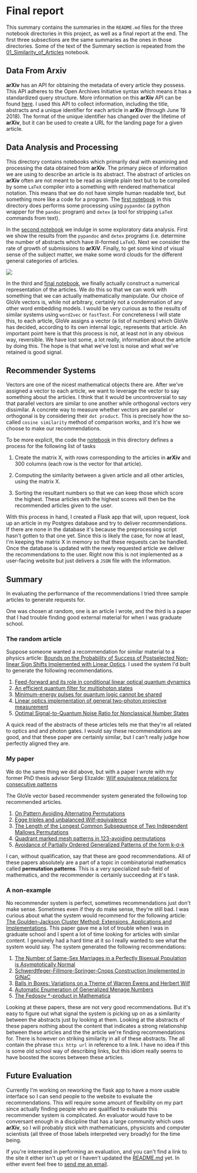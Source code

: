 # Final report
This summary contains the summaries in the `README.md` files for the three notebook directories in this project, as well as a final report at the end.
The first three subsections are the same summaries as the ones in those directories. Some of the text of the Summary section is repeated from the [01_Similarity_of_Articles](notebooks/03_Recommender_Systems/01_Similarity_of_Articles.ipynb) notebook.

## Data From Arxiv

__arXiv__ has an API for obtaining the metadata of every article they possess.
This API adheres to the Open Archives Initiative syntax which means it has a standardized query structure.
More information on this __arXiv__ API can be found [here](https://arxiv.org/help/oa/index).
I used this API to collect information, including the title, abstracts and a unique identifier for each article in __arXiv__ (through June 19 2018).
The format of the unique identifier has changed over the lifetime of __arXiv__, but it can be used to create a URL for the landing page for a given article.

## Data Analysis and Processing

This directory contains notebooks which primarily deal with examining and processing the data obtained from __arXiv__. The primary piece of information we are using to describe an article is its abstract.
The abstract of articles on __arXiv__ often are not meant to be read as simple plain text but to be compiled by some `LaTeX` compiler into a something with rendered mathematical notation.
This means that we do not have simple human readable text, but something more like a code for a program.
The [first notebook](./notebooks/02_Data_Analysis_And_Processing/01_D01_Processing_Latex.ipynb) in this directory does performs some processing using `pypandoc` (a python wrapper for the `pandoc` program) and `detex` (a tool for stripping `LaTeX` commands from text).  

In the [second notebook](./notebooks/02_Data_Analysis_And_Processing/02_Exploring_Processed_LaTeX.ipynb) we indulge in some exploratory data analysis.
First we show the results from the `pypandoc` and `detex` programs (i.e. determine the number of abstracts which have ill-formed `LaTeX`).
Next we consider the rate of growth of submissions to __arXiV__.
Finally, to get some kind of visual sense of the subject matter, we make some word clouds for the different general categories of articles.

![][math_wc]

[math_wc]:(./word_clouds/math_clound.png)


In the third and [final notebook](./notebooks/02_Data_Analysis_And_Processing/03_GloVe_Word_Embeddings.ipynb), we finally actually construct a numerical representation of the articles. We do this so that we can work with something that we can actually mathematically manipulate.
Our choice of GloVe vectors is, while not arbitrary, certainly not a condemnation of any other word embedding models.
I would be very curious as to the results of similar systems using `word2vec` or `fastTest`.
For concreteness I will state this, to each article, GloVe assigns a vector (a list of numbers) which GloVe has decided, according to its own internal logic, represents that article.
An important point here is that this process is not, at least not in any obvious way, reversible.
We have lost some, a lot really, information about the article by doing this. The hope is that what we've lost is noise and what we've retained is good signal.

## Recommender Systems

Vectors are one of the nicest mathematical objects there are. After we've assigned a vector to each article, we want to leverage the vector to say something about the articles.
I think that it would be uncontroversial to say that parallel vectors are similar to one another while orthogonal vectors very dissimilar.
A concrete way to measure whether vectors are parallel or orthogonal is by considering their `dot product`.
This is precisely how the so-called `cosine similarity` method of comparison works, and it's how we choose to make our recommendations.

To be more explicit, the code the [notebook](./notebooks/03_Recommender_Systems/01_Similarity) in this directory defines a process for the following list of tasks

1. Create the matrix X, with rows corresponding to the articles in __arXiv__ and 300 columns (each row is the vector for that article).

1. Computing the similarity between a given article and all other articles, using the matrix X.

1. Sorting the resultant numbers so that we can keep those which score the highest. These articles with the highest scores will then be the recommended articles given to the user.

With this process in hand, I created a Flask app that will, upon request, look up an article in my Postgres database and try to deliver recommendations.
If there are none in the database it's because the preprocessing script hasn't gotten to that one yet.
Since this is likely the case, for now at least, I'm keeping the matrix X in memory so that these requests can be handled. Once the database is updated with the newly requested article we deliver the recommendations to the user.
Right now this is not implemented as a user-facing website but just delivers a `JSON` file with the information.

## Summary

In evaluating the performance of the recommendations I tried three sample articles to generate requests for.

One was chosen at random, one is an article I wrote, and the third is a paper that I had trouble finding good external material for when I was graduate school.

### The random article

Suppose someone wanted a recommendation for similar material to a physics article: [Bounds on the Probability of Success of Postselected Non-linear Sign Shifts Implemented with Linear Optics](https://arxiv.org/abs/quant-ph/0307015).
I used the system I'd built to generate the following recommendations.

1. [Feed-forward and its role in conditional linear optical quantum dynamics](https://arxiv.org/abs/quant-ph/0509075)
1. [An efficient quantum filter for multiphoton states](https://arxiv.org/abs/quant-ph/0406008)
1. [Minimum-energy pulses for quantum logic cannot be shared](https://arxiv.org/abs/quant-ph/0611137)
1. [Linear optics implementation of general two-photon projective measurement](https://arxiv.org/abs/quant-ph/0207112)
1. [Optimal Signal-to-Quantum Noise Ratio for Nonclassical Number States](https://arxiv.org/abs/quant-ph/9712020)

A quick read of the abstracts of these articles tells me that they're all related to optics and and photon gates.
I would say these recommendations are good, and that these paper are certainly similar, but I can't really judge how perfectly aligned they are.

### My paper

We do the same thing we did above, but with a paper I wrote with my former PhD thesis advisor Sergi Elizalde: [Wilf equivalence relations for consecutive patterns](https://arxiv.org/abs/1801.08262)

The GloVe vector based recommender system generated the following top recommended articles.

1. [On Pattern Avoiding Alternating Permutations](https://arxiv.org/abs/1212.2697)
1. [Egge triples and unbalanced Wilf-equivalence](https://arxiv.org/abs/1410.0230)
1. [The Length of the Longest Common Subsequence of Two Independent Mallows Permutations](https://arxiv.org/abs/1611.03840)
1. [Quadrant marked mesh patterns in 123-avoiding permutations](https://arxiv.org/abs/1705.00164)
1. [Avoidance of Partially Ordered Generalized Patterns of the form  k-σ-k](https://arxiv.org/abs/0805.1872)

I can, without qualification, say that these are good recommendations.
All of these papers absolutely are a part of a topic in combinatorial mathematics called __permutation patterns__.
This is a very specialized sub-field of mathematics, and the recommender is certainly succeeding at it's task.


### A non-example

No recommender system is perfect, sometimes recommendations just don't make sense. Sometimes even if they do make sense, they're still bad.
I was curious about what the system would recommend for the following article: [The Goulden-Jackson Cluster Method: Extensions, Applications and Implementations](https://arxiv.org/abs/math/9806036).
This paper gave me a lot of trouble when I was in graduate school and I spent a lot of time looking for articles with similar content.
I genuinely had a hard time at it so I really wanted to see what the system would say.
The system generated the following recommendations:

1. [The Number of Same-Sex Marriages in a Perfectly Bisexual Population is Asymptotically Normal](https://arxiv.org/abs/1106.5646)
1. [Schwerdtfeger-Fillmore-Springer-Cnops Construction Implemented in GiNaC](https://arxiv.org/abs/cs/0512073)
1. [Balls in Boxes: Variations on a Theme of Warren Ewens and Herbert Wilf](https://arxiv.org/abs/1106.5531)
1. [Automatic Enumeration of Generalized Menage Numbers](https://arxiv.org/abs/1401.1089)
1. [The Fedosov *-product in Mathematica](https://arxiv.org/abs/0801.3194)

Looking at these papers, these are not very good recommendations.
But it's easy to figure out what signal the system is picking up on as a similarity between the abstracts just by looking at them.
Looking at the abstracts of these papers nothing about the content that indicates a strong relationship between these articles and the the article we're finding recommendations for.
There is however on striking similarity in all of these abstracts. The all contain the phrase `this http url` in reference to a link.
I have no idea if this is some old school way of describing links, but this idiom really seems to have boosted the scores between these articles.

## Future Evaluation

Currently I'm working on reworking the flask app to have a more usable interface so I can send people to the website to evaluate the recommendations.
This will require some amount of flexibility on my part since actually finding people who are qualified to evaluate this recommender system is complicated.
An evaluator would have to be conversant enough in a discipline that has a large community which uses __arXiv__, so I will probably stick with mathematicians, physicists and computer scientists (all three of those labels interpreted very broadly) for the time being.

If you're interested in performing an evaluation, and you can't find a link to the site it either isn't up yet or I haven't updated the [README.md](README,md) yet. In either event feel free to [send me an email](jtimdwyer@gmail.com).
